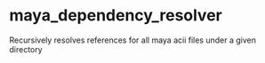 # maya_dependency_resolver
Recursively resolves references for all maya acii files under a given directory
